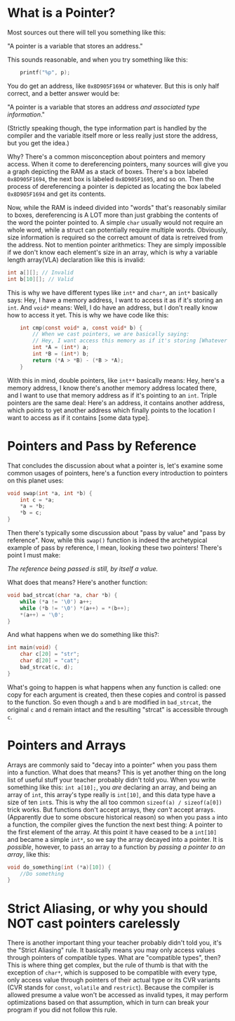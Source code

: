 # What is a Pointer?
Most sources out there will tell you something like this:

"A pointer is a variable that stores an address."

This sounds reasonable, and when you try something like this:

```c
    printf("%p", p);
```

You do get an address, like `0x8D905F1694` or whatever.
But this is only half correct, and a better answer would be:

"A pointer is a variable that stores an address _and associated type information_."

(Strictly speaking though, the type information part is handled by the compiler and the variable itself more or less really just store the address, but you get the idea.)

Why? There's a common misconception about pointers and memory access. When it come to dereferencing pointers, many sources will give you a graph depicting the RAM as a stack of boxes. There's a box labeled `0x8D905F1694`, the next box is labeled `0x8D905F1695`, and so on. Then the process of dereferencing a pointer is depicted as locating the box labeled `0x8D905F1694` and get its contents.

Now, while the RAM is indeed divided into "words" that's reasonably similar to boxes, dereferencing is A LOT more than just grabbing the contents of the word the pointer pointed to. A simple `char` usually would not require an whole word, while a struct can potentially require multiple words. Obviously, size information is required so the correct amount of data is retreived from the address. Not to mention pointer arithmetics: They are simply impossible if we don't know each element's size in an array, which is why a variable length array(VLA) declaration like this is invalid:
```c
int a[][]; // Invalid
int b[10][]; // Valid
```
This is why we have different types like `int*` and `char*`, an `int*` basically says: Hey, I have a memory address, I want to access it as if it's storing an `int`. And `void*` means: Well, I do have an address, but I don't really know how to access it yet. This is why we have code like this:
```c
    int cmp(const void* a, const void* b) {
        // When we cast pointers, we are basically saying:
        // Hey, I want access this memory as if it's storing [Whatever type you're casting to]
        int *A = (int*) a;
        int *B = (int*) b;
        return (*A > *B) - (*B > *A);
    }
```
With this in mind, double pointers, like `int**` basically means: Hey, here's a memory address, I know there's another memory address located there, and I want to use that memory address as if it's pointing to an `int`. Triple pointers are the same deal: Here's an address, it contains another address, which points to yet another address which finally points to the location I want to access as if it contains [some data type].

# Pointers and Pass by Reference
That concludes the discussion about what a pointer is, let's examine some common usages of pointers, here's a function every introduction to pointers on this planet uses:
```c
void swap(int *a, int *b) {
    int c = *a;
    *a = *b;
    *b = c;
}
```
Then there's typically some discussion about "pass by value" and "pass by reference". Now, while this `swap()` function is indeed the archetypical example of pass by reference, I mean, looking these two pointers! There's point I must make:

_The reference being passed is still, by itself a value._

What does that means? Here's another function:
```c
void bad_strcat(char *a, char *b) {
    while (*a != '\0') a++;
    while (*b != '\0') *(a++) = *(b++);
    *(a++) = '\0';
}
```
And what happens when we do something like this?:
```c
int main(void) {
    char c[20] = "str";
    char d[20] = "cat";
    bad_strcat(c, d);
}
```
What's going to happen is what happens when any function is called: one copy for each argument is created, then these copies and control is passed to the function. So even though `a` and `b` are modified in `bad_strcat`, the original `c` and `d` remain intact and the resulting "strcat" is accessible through `c`.

# Pointers and Arrays
Arrays are commonly said to "decay into a pointer" when you pass them into a function. What does that means? This is yet another thing on the long list of useful stuff your teacher probably didn't told you.
When you write something like this: `int a[10];`, you _are_ declaring an array, and being an array of `int`, this array's type really is `int[10]`, and this data type have a size of ten `int`s. This is why the all too common `sizeof(a) / sizeof(a[0])` trick works.
But functions don't accept arrays, they _can't_ accept arrays. (Apparently due to some obscure historical reason) so when you pass `a` into a function, the compiler gives the function the next best thing: A pointer to the first element of the array.
At this point it have ceased to be a `int[10]` and became a simple `int*`, so we say the array decayed into a pointer. It is _possible_, however, to pass an array to a function by _passing a pointer to an array_, like this:
```c
void do_something(int (*a)[10]) {
    //Do something
}
```

# Strict Aliasing, or why you should NOT cast pointers carelessly
There is another important thing your teacher probably didn't told you, it's the "Strict Aliasing" rule. It basically means you may only access values through pointers of compatible types.
What are "compatible types", then? This is where thing get complex, but the rule of thumb is that with the exception of `char*`, which is supposed to be compatible with every type, only access value through pointers of their actual type or its CVR variants (CVR stands for `const`, `volatile` and `restrict`). 
Because the compiler is allowed presume a value won't be accessed as invalid types, it may perform optimizations based on that assumption, which in turn can break your program if you did not follow this rule.
